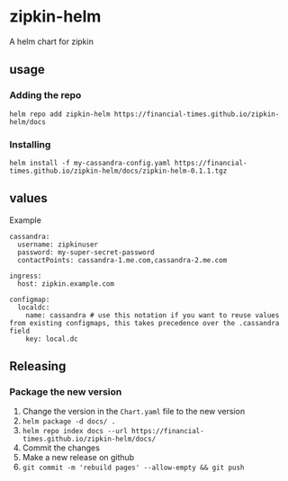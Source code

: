 # zipkin-helm
A helm chart for zipkin

## usage

### Adding the repo 

`helm repo add zipkin-helm https://financial-times.github.io/zipkin-helm/docs`

### Installing

`helm install -f my-cassandra-config.yaml https://financial-times.github.io/zipkin-helm/docs/zipkin-helm-0.1.1.tgz`

## values

Example

```
cassandra:
  username: zipkinuser
  password: my-super-secret-password
  contactPoints: cassandra-1.me.com,cassandra-2.me.com

ingress:
  host: zipkin.example.com

configmap:
  localdc:
    name: cassandra # use this notation if you want to reuse values from existing configmaps, this takes precedence over the .cassandra field
    key: local.dc
```

## Releasing

### Package the new version

1. Change the version in the `Chart.yaml` file to the new version
2. `helm package -d docs/ .`
3. `helm repo index docs --url https://financial-times.github.io/zipkin-helm/docs/`
4. Commit the changes
5. Make a new release on github
6. `git commit -m 'rebuild pages' --allow-empty && git push`
